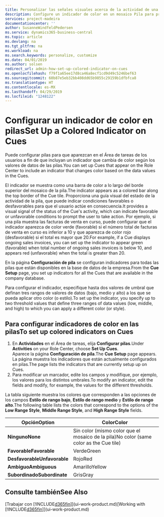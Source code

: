 ```yaml
---
title: Personalizar las señales visuales acerca de la actividad de una pila | Documentos de Microsoft
description: Configure un indicador de color en un mosaico Pila para proporcionar una señal visual personalizada de la actividad de la pila.
services: project-madeira
documentationcenter: ''
author: SusanneWindfeldPedersen
ms.service: dynamics365-business-central
ms.topic: article
ms.devlang: na
ms.tgt_pltfrm: na
ms.workload: na
ms.search.keywords: personalize, customize
ms.date: 04/01/2019
ms.author: solsen
redirect_url: admin-how-set-up-colored-indicator-on-cues
ms.openlocfilehash: f79f1a65ee17d8ca46a8ecf1cd9d49c5246bef63
ms.sourcegitcommit: 60b87e5eb32bb408dd65b9855c29159b1dfbfca8
ms.translationtype: HT
ms.contentlocale: es-MX
ms.lasthandoff: 04/29/2019
ms.locfileid: "1248122"
---
```

# <a name="set-up-a-colored-indicator-on-cues"></a><span data-ttu-id="705c5-103">Configurar un indicador de color en pilas</span><span class="sxs-lookup"><span data-stu-id="705c5-103">Set Up a Colored Indicator on Cues</span></span>
<span data-ttu-id="705c5-104">Puede configurar pilas para que aparezcan en el Área de tareas de los usuarios a fin de que incluyan un indicador que cambia de color según los valores de datos de las pilas.</span><span class="sxs-lookup"><span data-stu-id="705c5-104">You can set up Cues that appear on the Role Center to include an indicator that changes color based on the data values in the Cues.</span></span>

<span data-ttu-id="705c5-105">El indicador se muestra como una barra de color a lo largo del borde superior del mosaico de la pila.</span><span class="sxs-lookup"><span data-stu-id="705c5-105">The indicator appears as a colored bar along the top border of the Cue tile.</span></span> <span data-ttu-id="705c5-106">Proporciona una guía visual del estado de la actividad de la pila, que puede indicar condiciones favorables o desfavorables para que el usuario actúe en consecuencia.</span><span class="sxs-lookup"><span data-stu-id="705c5-106">It provides a visual signal of the status of the Cue's activity, which can indicate favorable or unfavorable conditions to prompt the user to take action.</span></span> <span data-ttu-id="705c5-107">Por ejemplo, si una pila muestra las facturas de venta en curso, puede configurar que el indicador aparezca de color verde (favorable) si el número total de facturas de venta en curso es inferior a 10 y que aparezca de color rojo (desfavorable) si el total es mayor que 20.</span><span class="sxs-lookup"><span data-stu-id="705c5-107">For example, if a Cue displays ongoing sales invoices, you can set up the indicator to appear green (favorable) when total number of ongoing sales invoices is below 10, and appears red (unfavorable) when the total is greater than 20.</span></span>

<span data-ttu-id="705c5-108">En la página **Configuración de pila** se configuran indicadores para todas las pilas que están disponibles en la base de datos de la empresa.</span><span class="sxs-lookup"><span data-stu-id="705c5-108">From the **Cue Setup** page, you set up indicators for all the Cues that are available in the company database.</span></span>

<span data-ttu-id="705c5-109">Para configurar el indicador, especifique hasta dos valores de umbral que definan tres rangos de valores de datos (bajo, medio y alto) a los que se pueda aplicar otro color (o estilo).</span><span class="sxs-lookup"><span data-stu-id="705c5-109">To set up the indicator, you specify up to two threshold values that define three ranges of data values (low, middle, and high) to which you can apply a different color (or style).</span></span>

## <a name="to-set-up-colored-indicators-on-cues"></a><span data-ttu-id="705c5-110">Para configurar indicadores de color en las pilas</span><span class="sxs-lookup"><span data-stu-id="705c5-110">To set up colored indicators on Cues</span></span>
1. <span data-ttu-id="705c5-111">En **Actividades** en el Área de tareas, elija **Configurar pilas**.</span><span class="sxs-lookup"><span data-stu-id="705c5-111">Under **Activities** on your Role Center, choose **Set Up Cues**.</span></span>  
   <span data-ttu-id="705c5-112">Aparece la página **Configuración de pila**.</span><span class="sxs-lookup"><span data-stu-id="705c5-112">The **Cue Setup** page appears.</span></span> <span data-ttu-id="705c5-113">La página muestra los indicadores que están actualmente configurados en pilas.</span><span class="sxs-lookup"><span data-stu-id="705c5-113">The page lists the indicators that are currently setup up on Cues.</span></span>
2. <span data-ttu-id="705c5-114">Para modificar un marcador, edite los campos y modifique, por ejemplo, los valores para los distintos umbrales.</span><span class="sxs-lookup"><span data-stu-id="705c5-114">To modify an indicator, edit the fields and modify, for example, the values for the different thresholds.</span></span>  

<span data-ttu-id="705c5-115">La tabla siguiente muestra los colores que corresponden a las opciones de los campos **Estilo de rango bajo**, **Estilo de rango medio** y **Estilo de rango alto**.</span><span class="sxs-lookup"><span data-stu-id="705c5-115">The following table lists the colors that correspond to the options of the **Low Range Style**, **Middle Range Style**, and **High Range Style** fields.</span></span>

| <span data-ttu-id="705c5-116">Opción</span><span class="sxs-lookup"><span data-stu-id="705c5-116">Option</span></span> | <span data-ttu-id="705c5-117">Color</span><span class="sxs-lookup"><span data-stu-id="705c5-117">Color</span></span> |
| --- | --- |
| <span data-ttu-id="705c5-118">**Ninguno**</span><span class="sxs-lookup"><span data-stu-id="705c5-118">**None**</span></span> |<span data-ttu-id="705c5-119">Sin color (mismo color que el mosaico de la pila)</span><span class="sxs-lookup"><span data-stu-id="705c5-119">No color (same color as the Cue tile)</span></span>|
| <span data-ttu-id="705c5-120">**Favorable**</span><span class="sxs-lookup"><span data-stu-id="705c5-120">**Favorable**</span></span> |<span data-ttu-id="705c5-121">Verde</span><span class="sxs-lookup"><span data-stu-id="705c5-121">Green</span></span> |
| <span data-ttu-id="705c5-122">**Desfavorable**</span><span class="sxs-lookup"><span data-stu-id="705c5-122">**Unfavorable**</span></span> |<span data-ttu-id="705c5-123">Rojo</span><span class="sxs-lookup"><span data-stu-id="705c5-123">Red</span></span> |
| <span data-ttu-id="705c5-124">**Ambiguo**</span><span class="sxs-lookup"><span data-stu-id="705c5-124">**Ambiguous**</span></span> |<span data-ttu-id="705c5-125">Amarillo</span><span class="sxs-lookup"><span data-stu-id="705c5-125">Yellow</span></span> |
| <span data-ttu-id="705c5-126">**Subordinado**</span><span class="sxs-lookup"><span data-stu-id="705c5-126">**Subordinate**</span></span> |<span data-ttu-id="705c5-127">Gris</span><span class="sxs-lookup"><span data-stu-id="705c5-127">Gray</span></span> |

## <a name="see-also"></a><span data-ttu-id="705c5-128">Consulte también</span><span class="sxs-lookup"><span data-stu-id="705c5-128">See Also</span></span>
<span data-ttu-id="705c5-129">[Trabajar con [!INCLUDE[d365fin](includes/d365fin_md.md)]](ui-work-product.md)</span><span class="sxs-lookup"><span data-stu-id="705c5-129">[Working with [!INCLUDE[d365fin](includes/d365fin_md.md)]](ui-work-product.md)</span></span>
